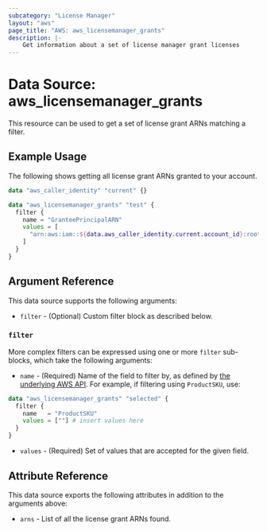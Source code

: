 ```yaml
---
subcategory: "License Manager"
layout: "aws"
page_title: "AWS: aws_licensemanager_grants"
description: |-
    Get information about a set of license manager grant licenses
---
```


# Data Source: aws_licensemanager_grants

This resource can be used to get a set of license grant ARNs matching a filter.

## Example Usage

The following shows getting all license grant ARNs granted to your account.

```terraform
data "aws_caller_identity" "current" {}

data "aws_licensemanager_grants" "test" {
  filter {
    name = "GranteePrincipalARN"
    values = [
      "arn:aws:iam::${data.aws_caller_identity.current.account_id}:root"
    ]
  }
}
```

## Argument Reference

This data source supports the following arguments:

* `filter` - (Optional) Custom filter block as described below.

### `filter`

More complex filters can be expressed using one or more `filter` sub-blocks, which take the following arguments:

* `name` - (Required) Name of the field to filter by, as defined by
  [the underlying AWS API](https://docs.aws.amazon.com/license-manager/latest/APIReference/API_ListReceivedGrants.html#API_ListReceivedGrants_RequestSyntax).
  For example, if filtering using `ProductSKU`, use:

```terraform
data "aws_licensemanager_grants" "selected" {
  filter {
    name   = "ProductSKU"
    values = [""] # insert values here
  }
}
```

* `values` - (Required) Set of values that are accepted for the given field.

## Attribute Reference

This data source exports the following attributes in addition to the arguments above:

* `arns` - List of all the license grant ARNs found.

